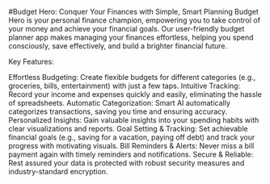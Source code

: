 #Budget Hero: Conquer Your Finances with Simple, Smart Planning
Budget Hero is your personal finance champion, empowering you to take control of your money and achieve your financial goals. Our user-friendly budget planner app makes managing your finances effortless, helping you spend consciously, save effectively, and build a brighter financial future.

Key Features:

Effortless Budgeting: Create flexible budgets for different categories (e.g., groceries, bills, entertainment) with just a few taps.
Intuitive Tracking: Record your income and expenses quickly and easily, eliminating the hassle of spreadsheets.
Automatic Categorization: Smart AI automatically categorizes transactions, saving you time and ensuring accuracy.
Personalized Insights: Gain valuable insights into your spending habits with clear visualizations and reports.
Goal Setting & Tracking: Set achievable financial goals (e.g., saving for a vacation, paying off debt) and track your progress with motivating visuals.
Bill Reminders & Alerts: Never miss a bill payment again with timely reminders and notifications.
Secure & Reliable: Rest assured your data is protected with robust security measures and industry-standard encryption.
